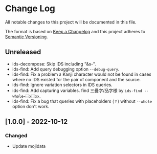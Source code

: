 # Change Log

All notable changes to this project will be documented in this file.

The format is based on [Keep a Changelog](http://keepachangelog.com/)
and this project adheres to [Semantic Versioning](http://semver.org/).

## Unreleased

- ids-decompose: Skip IDS including "&s-".
- ids-find: Add query debugging option `--debug-query`.
- ids-find: Fix a problem a Kanji character would not be found in cases
    where no IDS existed for the pair of component and the source.
- ids-find: Ignore variation selectors in IDS queries.
- ids-find: Add capturing variables. find 三疊字/品字様 by `ids-find --whole=⿱x⿰xx`.
- ids-find: Fix a bug that queries with placeholders (`？`) without `--whole` option don't work.

## [1.0.0] - 2022-10-12
### Changed
- Update mojidata
